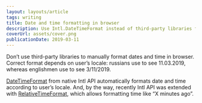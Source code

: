 ```yaml
---
layout: layouts/article
tags: writing
title: Date and time formatting in browser
description: Use Intl.DateTimeFormat instead of third-party libraries for date formatting.
coverUrl: assets/cover.png
publicationDate: 2019-03-11
---
```


Don’t use third-party libraries to manually format dates and time in browser. Correct format depends on user’s locale: russians use to see 11.03.2019, whereas englishmen use to see 3/11/2019.

[DateTimeFormat](https://developer.mozilla.org/en-US/docs/Web/JavaScript/Reference/Global_Objects/DateTimeFormat) from native Intl API automatically formats date and time according to user’s locale. And, by the way, recently Intl API was extended with [RelativeTimeFormat](https://developer.mozilla.org/en-US/docs/Web/JavaScript/Reference/Global_Objects/RelativeTimeFormat), which allows formatting time like “X minutes ago”.
